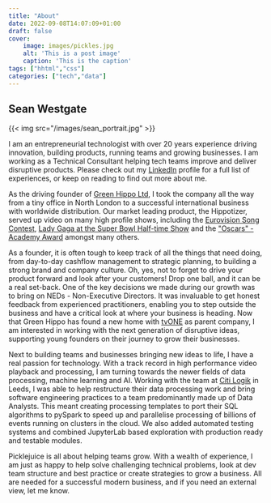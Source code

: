 ```yaml
---
title: "About"
date: 2022-09-08T14:07:09+01:00
draft: false
cover:
    image: images/pickles.jpg
    alt: 'This is a post image'
    caption: 'This is the caption'
tags: ["hhtml","css"]
categories: ["tech","data"]
---
```


## Sean Westgate
{{< img src="/images/sean_portrait.jpg" >}}

I am an entrepreneurial technologist with over 20 years experience driving innovation, building products, running teams and growing businesses. I am working as a Technical Consultant helping tech teams improve and deliver disruptive products. Please check out my [LinkedIn](https://www.linkedin.com/in/sean-westgate-88362045/) profile for a full list of experiences, or keep on reading to find out more about me.

As the driving founder of  [Green Hippo Ltd](https://www.green-hippo.com/), I took the company all the way from a tiny office in North London to a successful international business with worldwide distribution. Our market leading product, the Hippotizer, served up video on many high profile shows,  including the [Eurovision Song Contest](https://www.green-hippo.com/green-hippo-2017-eurovision-song-contest-performance-wows-massive-global-audience/), [Lady Gaga at the Super Bowl Half-time Show](https://www.green-hippo.com/superbowllady-gaga/) and the ["Oscars" - Academy Award](https://www.green-hippo.com/88th-academy-awardsthe-oscars/) amongst many others. 

As a founder, it is often tough to keep track of all the things that need doing, from day-to-day cashflow management to strategic planning, to building a strong brand and company culture. Oh, yes, not to forget to drive your product forward and look after your customers! Drop one ball, and it can be a real set-back. One of the key decisions we made during our growth was to bring on NEDs - Non-Executive Directors. It was invaluable to get honest feedback from experienced practitioners, enabling you to step outside the business and have a critical look at where your business is heading. Now that Green Hippo has found a new home with [tvONE](https://tvone.com/) as parent company, I am interested in working with the next generation of disruptive ideas, supporting young founders on their journey to grow their businesses.

Next to building teams and businesses bringing new ideas to life, I have a real passion for technology. With a track record in high performance video playback and processing, I am turning towards the newer fields of data processing, machine learning and AI. Working with the team at [Citi Logik](https://www.citilogik.com/) in Leeds, I was able to help restructure their data processing work and bring software engineering practices to a team predominantly made up of Data Analysts. This meant creating processing templates to port their SQL algorithms to pySpark to speed up and parallelise processing of billions of events running on clusters in the cloud. We also added automated testing systems and combined JupyterLab based exploration with production ready and testable modules. 

Picklejuice is all about helping teams grow. With a wealth of experience, I am just as happy to help solve challenging technical problems, look at dev team structure and best practice or create strategies to grow a business. All are needed for a successful modern business, and if you need an external view, let me know.
